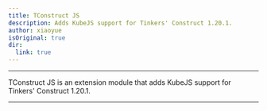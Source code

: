 ```yaml
---
title: TConstruct JS
description: Adds KubeJS support for Tinkers' Construct 1.20.1.
author: xiaoyue
isOriginal: true
dir:
  link: true
---
```


<!-- <BadgeCompat CurseForge="mc-mods/tconstructjs" Modrinth="mod/tconjsconstructjs" Github="xiaoyue/constructjs" Mcmod="class/17415"/> -->

---

TConstruct JS is an extension module that adds KubeJS support for Tinkers' Construct 1.20.1.

---

<Catalog hideHeading/>